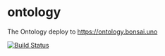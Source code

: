 # ontology
The Ontology deploy to https://ontology.bonsai.uno

[![Build Status](https://travis-ci.org/BONSAMURAIS/ontology.svg?branch=master)](https://travis-ci.org/BONSAMURAIS/ontology)

